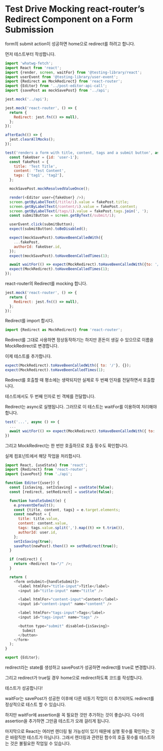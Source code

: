 # Test Drive Mocking react-router’s Redirect Component on a Form Submission

form의 submit action이 성공하면 home으로 redirect를 하려고 합니다.

먼저 테스트부터 작성합니다.

```js
import 'whatwg-fetch';
import React from 'react';
import {render, screen, waitFor} from '@testing-library/react';
import userEvent from '@testing-library/user-event';
import {Redirect as MockRedirect} from 'react-router';
import {Editor} from '../post-editor-api-call';
import {savePost as mockSavePost} from '../api';

jest.mock('../api');

jest.mock('react-router', () => {
  return {
    Redirect: jest.fn(() => null),
  };
});

afterEach(() => {
  jest.clearAllMocks();
});

test('renders a form with title, content, tags and a submit button', async () => {
  const fakeUser = {id: 'user-1'};
  const fakePost = {
    title: 'Test Title',
    content: 'Test Content',
    tags: ['tag1', 'tag2'],
  };

  mockSavePost.mockResolvedValueOnce();

  render(<Editor user={fakeUser} />);
  screen.getByLabelText(/title/i).value = fakePost.title;
  screen.getByLabelText(/content/i).value = fakePost.content;
  screen.getByLabelText(/tags/i).value = fakePost.tags.join(', ');
  const submitButton = screen.getByText(/submit/i);

  userEvent.click(submitButton);
  expect(submitButton).toBeDisabled();

  expect(mockSavePost).toHaveBeenCalledWith({
    ...fakePost,
    authorId: fakeUser.id,
  });
  expect(mockSavePost).toHaveBeenCalledTimes(1);

  await waitFor(() => expect(MockRedirect).toHaveBeenCalledWith({to: '/'}, {}));
  expect(MockRedirect).toHaveBeenCalledTimes(1);
});
```

react-router의 Redirect를 mocking 합니다.

```js
jest.mock('react-router', () => {
  return {
    Redirect: jest.fn(() => null),
  };
});
```

Redirect를 import 합시다.

```js
import {Redirect as MockRedirect} from 'react-router';
```

Redirect를 그대로 사용하면 정상동작하기는 하지만 혼돈이 생길 수 있으므로 이름을 MockRedirect로 변경합니다.

이제 테스트를 추가합니다.

```js
expect(MockRedirect).toHaveBeenCalledWith({ to: '/'}, {});
expect(MockRedirect).toHaveBeenCalledTimes(1);
```

Redirect를 호출할 때 평소에는 생략되지만 실제로 두 번째 인자를 전달하면서 호출합니다.

테스트에서도 두 번째 인자로 빈 객체를 전달합니다.

Redirect는 async로 실행됩니다. 그러므로 이 테스트는 waitFor를 이용하여 처리해야 합니다.

```js
test('...', async () => {
  ...
  await waitFor(() => expect(MockRedirect).toHaveBeenCalledWith({ to: '/' }, {}));
})
```

그리고 MockRedirect는 한 번만 호출하므로 호출 횟수도 확인합니다.

실제 컴포넌트에서 해당 작업을 처리합시다.

```js
import React, {useState} from 'react';
import {Redirect} from 'react-router';
import {savePost} from './api';

function Editor({user}) {
  const [isSaving, setIsSaving] = useState(false);
  const [redirect, setRedirect] = useState(false);

  function handleSubmit(e) {
    e.preventDefault();
    const {title, content, tags} = e.target.elements;
    const newPost = {
      title: title.value,
      content: content.value,
      tags: tags.value.split(',').map((t) => t.trim()),
      authorId: user.id,
    };
    setIsSaving(true);
    savePost(newPost).then(() => setRedirect(true));
  }

  if (redirect) {
    return <Redirect to="/" />;
  }

  return (
    <form onSubmit={handleSubmit}>
      <label htmlFor="title-input">Title</label>
      <input id="title-input" name="title" />

      <label htmlFor="content-input">Content</label>
      <input id="content-input" name="content" />

      <label htmlFor="tags-input">Tags</label>
      <input id="tags-input" name="tags" />

      <button type="submit" disabled={isSaving}>
        Submit
      </button>
    </form>
  );
}

export {Editor};
```

redirect라는 state를 생성하고 savePost가 성공하면 redirect를 true로 변경합니다.

그리고 redirect가 true일 경우 home으로 redirect하도록 코드를 작성합니다.

테스트가 성공합니다!

waitFor는 savePost가 성공한 이후에 다른 비동기 작업이 더 추가되어도 redirect를 정상적으로 테스트 할 수 있습니다.

하지만 waitFor에 assertion을 꼭 필요한 것만 추가하는 것이 좋습니다. 다수의 assertion을 추가하면 그만큼 테스트가 오래 걸리게 됩니다.

마지막으로 React는 여러번 렌더링 될 가능성이 있기 때문에 실행 횟수를 확인하는 것은 바람직한 테스트가 아닙니다. 그래서 렌더링과 관련된 함수의 호출 횟수를 테스트하는 것은 불필요한 작업일 수 있습니다.
